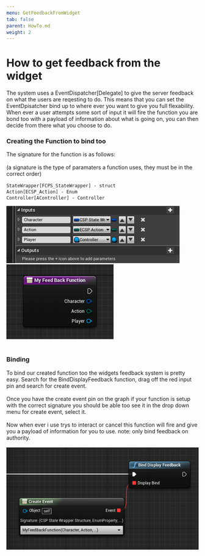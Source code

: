 ```yaml
---
menu: GetFeedbackFromWidget 
tab: false
parent: HowTo.md
weight: 2
---
```

# How to get feedback from the widget

The system uses a EventDispatcher[Delegate] to give the server feedback on what the users are reqesting to do.
This means that you can set the EventDpisatcher bind up to where ever you want to give you full
flexability.
When ever a user attempts some sort of input it will fire the function you are bond too
with a payload of information about what is going on, you can then decide from there what you
choose to do.
### Creating the Function to bind too
The signature for the function is as follows:
<br/><br/>
(a signature is the type of paramaters a function uses, they must be in the correct order)
```
StateWrapper[FCPS_StateWrapper] - struct
Action[ECSP_Action] - Enum
Controller[AController] - Controller
```
![Alt text](Image/Feedback_Sig1.png?raw=true "ManagerNode")
![Alt text](Image/Feedback.png?raw=true "ManagerNode")
<br/><br/>
### Binding
To bind our created function too the widgets feedback system is pretty easy.
Search for the BindDisplayFeedback function, drag off the red input pin and search
for create event.
<br/><br/>
Once you have the create event pin on the graph if your function is setup with the 
correct signature you should be able too see it in the drop down menu for create
event, select it.
<br/><br/>
Now when ever i use trys to interact or cancel this function will fire and give you a 
payload of information for you to use.
note: only bind feedback on authority.
<br/><br/>
![Alt text](Image/BindFeedback.png?raw=true "ManagerNode")